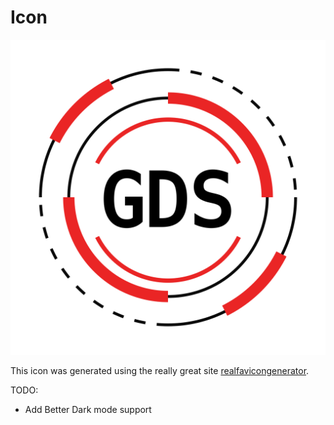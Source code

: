 # Icon

![Grognard Digital Solutions Logo](./favicon.svg)

This icon was generated using the really great site [realfavicongenerator](https://realfavicongenerator.net/).

TODO:

- Add Better Dark mode support
